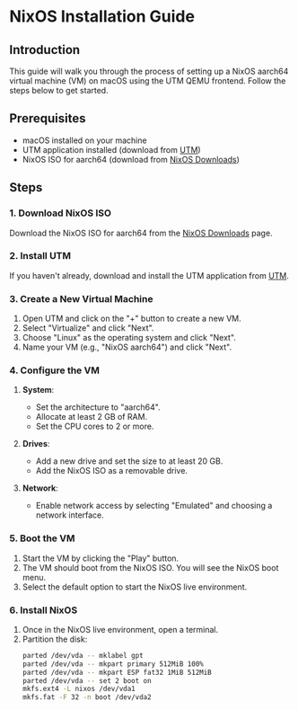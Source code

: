# NixOS Installation Guide

## Introduction
This guide will walk you through the process of setting up a NixOS aarch64 virtual machine (VM) on macOS using the UTM QEMU frontend. Follow the steps below to get started.

## Prerequisites
- macOS installed on your machine
- UTM application installed (download from [UTM](https://mac.getutm.app/))
- NixOS ISO for aarch64 (download from [NixOS Downloads](https://nixos.org/download.html))

## Steps

### 1. Download NixOS ISO
Download the NixOS ISO for aarch64 from the [NixOS Downloads](https://nixos.org/download.html) page.

### 2. Install UTM
If you haven't already, download and install the UTM application from [UTM](https://mac.getutm.app/).

### 3. Create a New Virtual Machine
1. Open UTM and click on the "+" button to create a new VM.
2. Select "Virtualize" and click "Next".
3. Choose "Linux" as the operating system and click "Next".
4. Name your VM (e.g., "NixOS aarch64") and click "Next".

### 4. Configure the VM
1. **System**:
   - Set the architecture to "aarch64".
   - Allocate at least 2 GB of RAM.
   - Set the CPU cores to 2 or more.

2. **Drives**:
   - Add a new drive and set the size to at least 20 GB.
   - Add the NixOS ISO as a removable drive.

3. **Network**:
   - Enable network access by selecting "Emulated" and choosing a network interface.

### 5. Boot the VM
1. Start the VM by clicking the "Play" button.
2. The VM should boot from the NixOS ISO. You will see the NixOS boot menu.
3. Select the default option to start the NixOS live environment.

### 6. Install NixOS
1. Once in the NixOS live environment, open a terminal.
2. Partition the disk:
   ```sh
   parted /dev/vda -- mklabel gpt
   parted /dev/vda -- mkpart primary 512MiB 100%
   parted /dev/vda -- mkpart ESP fat32 1MiB 512MiB
   parted /dev/vda -- set 2 boot on
   mkfs.ext4 -L nixos /dev/vda1
   mkfs.fat -F 32 -n boot /dev/vda2